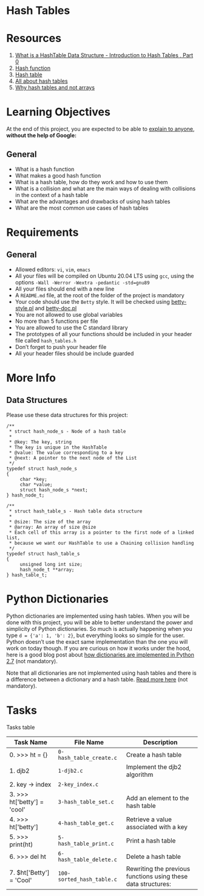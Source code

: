 # Hash Tables

# Resources
1. [What is a HashTable Data Structure - Introduction to Hash Tables , Part 0](https://www.youtube.com/watch?v=MfhjkfocRR0)
2. [Hash function](https://en.wikipedia.org/wiki/Hash_function)
3. [Hash table](https://en.wikipedia.org/wiki/Hash_table)
4. [All about hash tables](https://www.digitalocean.com/community/tutorials/hash-table-in-c-plus-plus)
5. [Why hash tables and not arrays](https://stackoverflow.com/questions/31930046/what-is-a-hash-table-and-how-do-you-make-it-in-c)

# Learning Objectives
At the end of this project, you are expected to be able to [explain to anyone](https://fs.blog/feynman-learning-technique/?fbclid=IwAR2K5_BGPVo0QjJXkOIIqNsqcXK4lTskPWJvA0asKQIGtCPWaQBdKmj1Ztg), **without the help of Google:**

## General
* What is a hash function
* What makes a good hash function
* What is a hash table, how do they work and how to use them
* What is a collision and what are the main ways of dealing with collisions in the context of a hash table
* What are the advantages and drawbacks of using hash tables
* What are the most common use cases of hash tables

# Requirements
## General
* Allowed editors: `vi`, `vim`, `emacs`
* All your files will be compiled on Ubuntu 20.04 LTS using `gcc`, using the options `-Wall -Werror -Wextra -pedantic -std=gnu89`
* All your files should end with a new line
* A `README.md` file, at the root of the folder of the project is mandatory
* Your code should use the `Betty` style. It will be checked using [betty-style.pl](https://github.com/holbertonschool/Betty/blob/master/betty-style.pl) and [betty-doc.pl](https://github.com/holbertonschool/Betty/blob/master/betty-doc.pl)
* You are not allowed to use global variables
* No more than 5 functions per file
* You are allowed to use the C standard library
* The prototypes of all your functions should be included in your header file called `hash_tables.h`
* Don’t forget to push your header file
* All your header files should be include guarded

# More Info
## Data Structures
Please use these data structures for this project:

```
/**
 * struct hash_node_s - Node of a hash table
 *
 * @key: The key, string
 * The key is unique in the HashTable
 * @value: The value corresponding to a key
 * @next: A pointer to the next node of the List
 */
typedef struct hash_node_s
{
     char *key;
     char *value;
     struct hash_node_s *next;
} hash_node_t;

/**
 * struct hash_table_s - Hash table data structure
 *
 * @size: The size of the array
 * @array: An array of size @size
 * Each cell of this array is a pointer to the first node of a linked list,
 * because we want our HashTable to use a Chaining collision handling
 */
typedef struct hash_table_s
{
     unsigned long int size;
     hash_node_t **array;
} hash_table_t;
```

# Python Dictionaries
Python dictionaries are implemented using hash tables. When you will be done with this project, you will be able to better understand the power and simplicity of Python dictionaries. So much is actually happening when you type `d = {'a': 1, 'b': 2}`, but everything looks so simple for the user. Python doesn’t use the exact same implementation than the one you will work on today though. If you are curious on how it works under the hood, here is a good blog post about [how dictionaries are implemented in Python 2.7](http://www.laurentluce.com/posts/python-dictionary-implementation/) (not mandatory).

Note that all dictionaries are not implemented using hash tables and there is a difference between a dictionary and a hash table. [Read more here](https://stackoverflow.com/questions/2061222/what-is-the-true-difference-between-a-dictionary-and-a-hash-table) (not mandatory).

# Tasks
Tasks table

| Task Name  | File Name | Description |
| --------------- | ------------------------------ |---------------------------------------------------------------|
| 0. >>> ht = {} | `0-hash_table_create.c` | Create a hash table |
| 1. djb2 | `1-djb2.c` | Implement the djb2 algorithm |
| 2. key -> index | `2-key_index.c` |
| 3. >>> ht['betty'] = 'cool' | `3-hash_table_set.c` | Add an element to the hash table |
| 4. >>> ht['betty'] | `4-hash_table_get.c` | Retrieve a value associated with a key |
| 5. >>> print(ht) | `5-hash_table_print.c` | Print a hash table |
| 6. >>> del ht | `6-hash_table_delete.c` | Delete a hash table |
| 7. $ht['Betty'] = 'Cool' | `100-sorted_hash_table.c` | Rewriting the previous functions using these data structures: |
